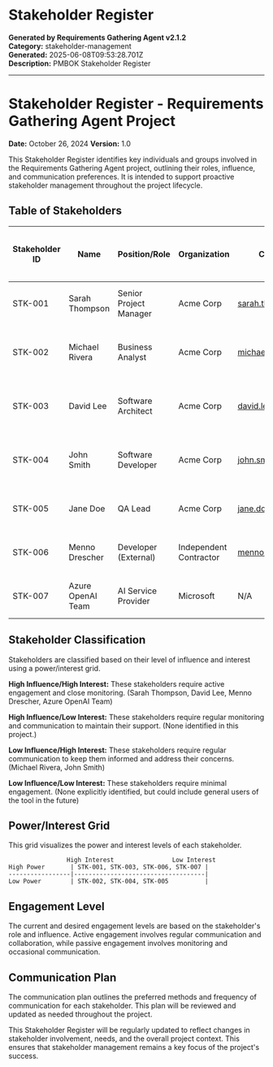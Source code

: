 # Stakeholder Register

**Generated by Requirements Gathering Agent v2.1.2**  
**Category:** stakeholder-management  
**Generated:** 2025-06-08T09:53:28.701Z  
**Description:** PMBOK Stakeholder Register

---

# Stakeholder Register - Requirements Gathering Agent Project

**Date:** October 26, 2024
**Version:** 1.0

This Stakeholder Register identifies key individuals and groups involved in the Requirements Gathering Agent project, outlining their roles, influence, and communication preferences.  It is intended to support proactive stakeholder management throughout the project lifecycle.

## Table of Stakeholders

| Stakeholder ID | Name                  | Position/Role              | Organization             | Contact Information          | Role in Project                                      | Requirements/Expectations                                                                                                       | Influence Level | Power Level | Interest Level | Current Engagement Level | Desired Engagement Level | Communication Preferences | Communication Frequency | Key Concerns/Interests                 | Potential Impact on Project Success |
|-----------------|-----------------------|---------------------------|--------------------------|-------------------------------|----------------------------------------------------|---------------------------------------------------------------------------------------------------------------------------------|-----------------|-------------|-----------------|-------------------------|-------------------------|--------------------------|-----------------------|---------------------------------|---------------------------------|
| STK-001          | Sarah Thompson         | Senior Project Manager     | Acme Corp                 | sarah.thompson@acme.com      | Project Sponsor, Decision-maker                         | PMBOK compliance, efficient tool, integration with existing tools, accurate documentation, time savings                                    | High             | High         | High             | Active                    | Active                    | Email, Meetings           | Weekly                   | Timeliness, accuracy, ROI             | High                             |
| STK-002          | Michael Rivera         | Business Analyst           | Acme Corp                 | michael.rivera@acme.com      | Requirements definition, validation of generated docs | Clear requirements, accurate documentation, PMBOK standards, ease of use for requirements gathering                         | Medium           | Medium       | High             | Consulted                 | Collaborative             | Email, Meetings           | Bi-weekly                | Accuracy, usability, completeness | Medium                            |
| STK-003          | David Lee              | Software Architect         | Acme Corp                 | david.lee@acme.com          | System design, integration with Azure AI            | Scalable architecture, secure integration, maintainability, performance, JSON schema adherence                                    | High             | High         | High             | Consulted                 | Collaborative             | Email, Technical Discussions | Weekly                   | System stability, security          | High                             |
| STK-004          | John Smith             | Software Developer         | Acme Corp                 | john.smith@acme.com          | Development, testing, implementation                  | Well-defined tasks, clear specifications, good documentation, manageable workload, reliable AI integration                       | Medium           | Medium       | Medium            | Active                    | Active                    | Email, Team Meetings       | Daily                    | Meeting deadlines, code quality     | Medium                            |
| STK-005          | Jane Doe               | QA Lead                   | Acme Corp                 | jane.doe@acme.com            | Testing, validation, compliance checking             | Comprehensive test suite, PMBOK compliance, automated testing, timely bug fixes                                                 | Medium           | Medium       | High             | Active                    | Active                    | Email, Bug Tracking System | Daily                    | Thorough testing, bug fixes       | High                             |
| STK-006          | Menno Drescher        | Developer (External)      | Independent Contractor     | menno.drescher@example.com | Development, maintenance                   | Timely delivery, clear communication, adherence to specifications, quality code, project success                            | High             | Medium       | High             | Active                    | Active                    | Email, GitHub, Meetings     | Weekly                   | Meeting milestones, project success | High                             |
| STK-007          | Azure OpenAI Team     | AI Service Provider        | Microsoft                 | N/A                           | AI service provision                               | Reliable API, sufficient response quality, good documentation, appropriate SLA                                              | High             | High         | High             | Passive                   | Monitoring               | API documentation, support tickets | As needed                 | API uptime, response quality        | High                             |


## Stakeholder Classification

Stakeholders are classified based on their level of influence and interest using a power/interest grid.

**High Influence/High Interest:**  These stakeholders require active engagement and close monitoring.  (Sarah Thompson, David Lee, Menno Drescher, Azure OpenAI Team)

**High Influence/Low Interest:**  These stakeholders require regular monitoring and communication to maintain their support. (None identified in this project.)

**Low Influence/High Interest:** These stakeholders require regular communication to keep them informed and address their concerns. (Michael Rivera, John Smith)

**Low Influence/Low Interest:**  These stakeholders require minimal engagement. (None explicitly identified, but could include general users of the tool in the future)


## Power/Interest Grid

This grid visualizes the power and interest levels of each stakeholder.

```
                High Interest                Low Interest
High Power       | STK-001, STK-003, STK-006, STK-007 |
-----------------|------------------------------------|
Low Power        | STK-002, STK-004, STK-005          |
```

## Engagement Level

The current and desired engagement levels are based on the stakeholder's role and influence.  Active engagement involves regular communication and collaboration, while passive engagement involves monitoring and occasional communication.


## Communication Plan

The communication plan outlines the preferred methods and frequency of communication for each stakeholder.  This plan will be reviewed and updated as needed throughout the project.


This Stakeholder Register will be regularly updated to reflect changes in stakeholder involvement, needs, and the overall project context.  This ensures that stakeholder management remains a key focus of the project's success.
